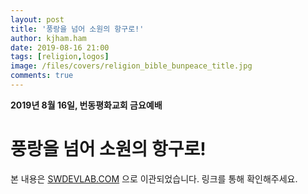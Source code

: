 ```yaml
---
layout: post
title: '풍랑을 넘어 소원의 항구로!'
author: kjham.ham
date: 2019-08-16 21:00
tags: [religion,logos]
image: /files/covers/religion_bible_bunpeace_title.jpg
comments: true
---
```


**2019년 8월 16일, 번동평화교회 금요예배**

# 풍랑을 넘어 소원의 항구로!

본 내용은 [SWDEVLAB.COM](https://swdevlab.com/52) 으로 이관되었습니다.
링크를 통해 확인해주세요.